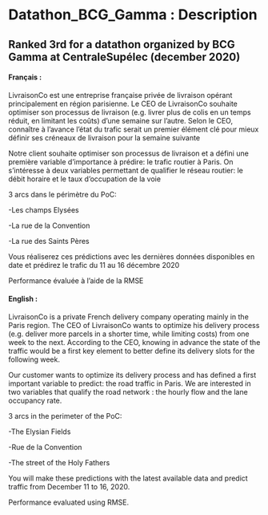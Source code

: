 # Datathon_BCG_Gamma : Description
## Ranked 3rd for a datathon organized by BCG Gamma at CentraleSupélec (december 2020)

#### Français : 

LivraisonCo est une entreprise française privée de livraison opérant principalement en région parisienne. 
Le CEO de LivraisonCo souhaite optimiser son processus de livraison (e.g. livrer plus de colis en un temps réduit, en limitant les coûts) d’une semaine sur l’autre. 
Selon le CEO, connaître à l’avance l’état du trafic serait un premier élément clé pour mieux définir ses créneaux de livraison pour la semaine suivante


Notre client souhaite optimiser son processus de livraison et a défini une première variable d’importance à prédire: le trafic routier à Paris. On s’intéresse à deux variables permettant de qualifier le réseau routier: le débit horaire et le taux d’occupation de la voie


3 arcs dans le périmètre du PoC:

-Les champs Elysées

-La rue de la Convention

-La rue des Saints Pères

Vous réaliserez ces prédictions avec les dernières données disponibles en date et prédirez le trafic du 11 au 16 décembre 2020

Performance évaluée à l’aide de la RMSE


#### English : 

LivraisonCo is a private French delivery company operating mainly in the Paris region. 
The CEO of LivraisonCo wants to optimize his delivery process (e.g. deliver more parcels in a shorter time, while limiting costs) from one week to the next. 
According to the CEO, knowing in advance the state of the traffic would be a first key element to better define its delivery slots for the following week.


Our customer wants to optimize its delivery process and has defined a first important variable to predict: the road traffic in Paris. We are interested in two variables that qualify the road network : the hourly flow and the lane occupancy rate.

3 arcs in the perimeter of the PoC:

-The Elysian Fields

-Rue de la Convention

-The street of the Holy Fathers

You will make these predictions with the latest available data and predict traffic from December 11 to 16, 2020.

Performance evaluated using RMSE.
